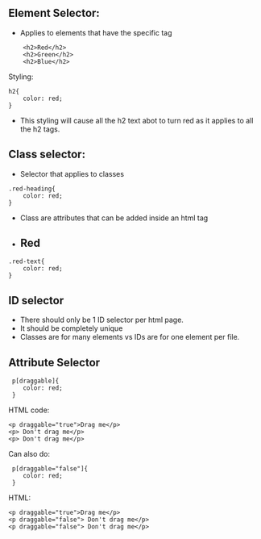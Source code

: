 ## Element Selector:
- Applies to elements that have the specific tag

```
    <h2>Red</h2>
    <h2>Green</h2>
    <h2>Blue</h2>
```
Styling:

```
h2{
    color: red;
}
```

- This styling will cause all the h2 text abot to turn red as it applies to all the h2 tags. 

## Class selector:
- Selector that applies to classes

```
.red-heading{
    color: red;
}
```

- Class are attributes that can be added inside an html tag
- <h2 class="red-text">Red</h2>

```
.red-text{
    color: red;
}
```

## ID selector
- There should only be 1 ID selector per html page. 
- It should be completely unique
- Classes are for many elements vs IDs are for one element per file. 

## Attribute Selector
```
 p[draggable]{
    color: red;
 }
 ```

 HTML code:
 ```
 <p draggable="true">Drag me</p>
 <p> Don't drag me</p>
 <p> Don't drag me</p>
```

Can also do:

```
 p[draggable="false"]{
    color: red;
 }
 ```

HTML:

```
<p draggable="true">Drag me</p>
<p draggable="false"> Don't drag me</p>
<p draggable="false"> Don't drag me</p>
```